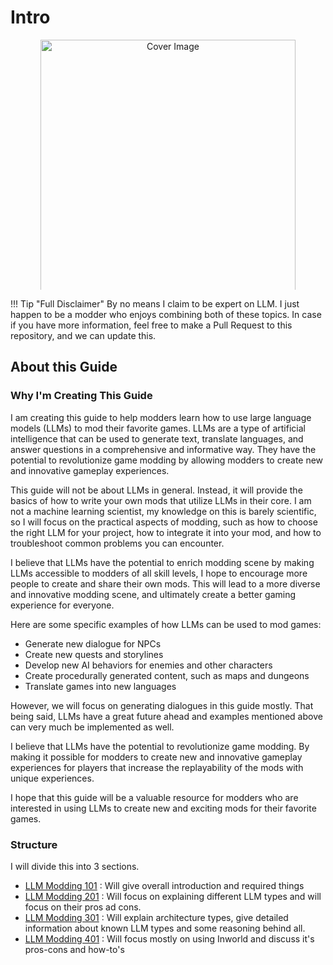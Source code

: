 # Intro

<div style="text-align:center; overflow:hidden; max-height:400px;">
  <img src="https://bloctheworker.github.io/llm-modding-guide/resource/images/genimg4.jpeg" alt="Cover Image" style="width:90%; height:auto; object-fit:cover; object-position:center;">
</div>


!!! Tip "Full Disclaimer"
    By no means I claim to be expert on LLM. I just happen to be a modder who enjoys combining both of these topics. In case if you have more information, feel free to make a Pull Request to this repository, and we can update this.

## About this Guide

### Why I'm Creating This Guide

I am creating this guide to help modders learn how to use large language models (LLMs) to mod their favorite games. LLMs are a type of artificial intelligence that can be used to generate text, translate languages, and answer questions in a comprehensive and informative way. They have the potential to revolutionize game modding by allowing modders to create new and innovative gameplay experiences.

This guide will not be about LLMs in general. Instead, it will provide the basics of how to write your own mods that utilize LLMs in their core. I am not a machine learning scientist, my knowledge on this is barely scientific, so I will focus on the practical aspects of modding, such as how to choose the right LLM for your project, how to integrate it into your mod, and how to troubleshoot common problems you can encounter.

I believe that LLMs have the potential to enrich modding scene by making LLMs accessible to modders of all skill levels, I hope to encourage more people to create and share their own mods. This will lead to a more diverse and innovative modding scene, and ultimately create a better gaming experience for everyone.

Here are some specific examples of how LLMs can be used to mod games:

* Generate new dialogue for NPCs
* Create new quests and storylines
* Develop new AI behaviors for enemies and other characters
* Create procedurally generated content, such as maps and dungeons
* Translate games into new languages

However, we will focus on generating dialogues in this guide mostly. That being said, LLMs have a great future ahead and examples mentioned above can very much be implemented as well.

I believe that LLMs have the potential to revolutionize game modding. By making it possible for modders to create new and innovative gameplay experiences for players that increase the replayability of the mods with unique experiences.

I hope that this guide will be a valuable resource for modders who are interested in using LLMs to create new and exciting mods for their favorite games.

### Structure

I will divide this into 3 sections.

* [LLM Modding 101](/101) : Will give overall introduction and required things
* [LLM Modding 201](/201) : Will focus on explaining different LLM types and will focus on their pros ad cons.
* [LLM Modding 301](/301) : Will explain architecture types, give detailed information about known LLM types and some reasoning behind all.
* [LLM Modding 401](/401) : Will focus mostly on using Inworld and discuss it's pros-cons and how-to's
